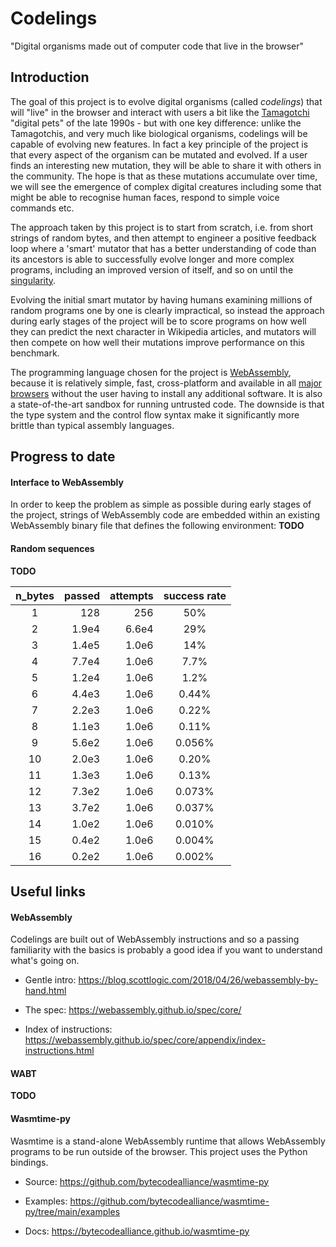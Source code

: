 # Codelings
"Digital organisms made out of computer code that live in the browser"


## Introduction

The goal of this project is to evolve digital organisms (called *codelings*) 
that will "live" in the browser and interact with users a bit like the 
[Tamagotchi](https://en.wikipedia.org/wiki/Tamagotchi) "digital pets" of the 
late 1990s - but with one key difference: unlike the Tamagotchis, and very much 
like biological organisms, codelings will be capable of evolving new features. 
In fact a key principle of the project is that every aspect of the organism can 
be mutated and evolved. If a user finds an interesting new mutation, they will 
be able to share it with others in the community. The hope is that as these 
mutations accumulate over time, we will see the emergence of complex digital 
creatures including some that might be able to recognise human faces, respond 
to simple voice commands etc.

The approach taken by this project is to start from scratch, i.e. from short 
strings of random bytes, and then attempt to engineer a positive feedback loop 
where a 'smart' mutator that has a better understanding of code than its 
ancestors is able to successfully evolve longer and more complex programs, 
including an improved version of itself, and so on until the 
[singularity](https://en.wikipedia.org/wiki/Technological_singularity).

Evolving the initial smart mutator by having humans examining millions of 
random programs one by one is clearly impractical, so instead the approach 
during early stages of the project will be to score programs on how well they 
can predict the next character in Wikipedia articles, and mutators will then 
compete on how well their mutations improve performance on this benchmark.

The programming language chosen for the project is 
[WebAssembly](https://webassembly.org/), because it is relatively simple, fast, 
cross-platform and available in all [major 
browsers](https://webassembly.org/roadmap/) without the user having to install 
any additional software. It is also a state-of-the-art sandbox for running 
untrusted code. The downside is that the type system and the control flow 
syntax make it significantly more brittle than typical assembly languages.


## Progress to date

#### Interface to WebAssembly

In order to keep the problem as simple as possible during early stages of the 
project, strings of WebAssembly code are embedded within an existing 
WebAssembly binary file that defines the following environment: **TODO**


#### Random sequences

**TODO**

|n_bytes | passed | attempts | success rate |
|:------:|-------:|---------:|:------------:|
|    1   |    128 |     256  |    50%       |
|    2   |  1.9e4 |   6.6e4  |    29%       |
|    3   |  1.4e5 |   1.0e6  |    14%       |
|    4   |  7.7e4 |   1.0e6  |     7.7%     |
|    5   |  1.2e4 |   1.0e6  |     1.2%     |
|    6   |  4.4e3 |   1.0e6  |     0.44%    |
|    7   |  2.2e3 |   1.0e6  |     0.22%    |
|    8   |  1.1e3 |   1.0e6  |     0.11%    |
|    9   |  5.6e2 |   1.0e6  |     0.056%   |
|   10   |  2.0e3 |   1.0e6  |     0.20%    |
|   11   |  1.3e3 |   1.0e6  |     0.13%    |
|   12   |  7.3e2 |   1.0e6  |     0.073%   |
|   13   |  3.7e2 |   1.0e6  |     0.037%   |
|   14   |  1.0e2 |   1.0e6  |     0.010%   |
|   15   |  0.4e2 |   1.0e6  |     0.004%   |
|   16   |  0.2e2 |   1.0e6  |     0.002%   |

####


## Useful links

#### WebAssembly

Codelings are built out of WebAssembly instructions and so a passing 
familiarity with the basics is probably a good idea if you want to 
understand what's going on.

- Gentle intro: https://blog.scottlogic.com/2018/04/26/webassembly-by-hand.html

- The spec: https://webassembly.github.io/spec/core/

- Index of instructions: 
https://webassembly.github.io/spec/core/appendix/index-instructions.html


#### WABT

**TODO**


#### Wasmtime-py

Wasmtime is a stand-alone WebAssembly runtime that allows WebAssembly programs 
to be run outside of the browser. This project uses the Python bindings.

- Source: https://github.com/bytecodealliance/wasmtime-py

- Examples: https://github.com/bytecodealliance/wasmtime-py/tree/main/examples

- Docs: https://bytecodealliance.github.io/wasmtime-py

